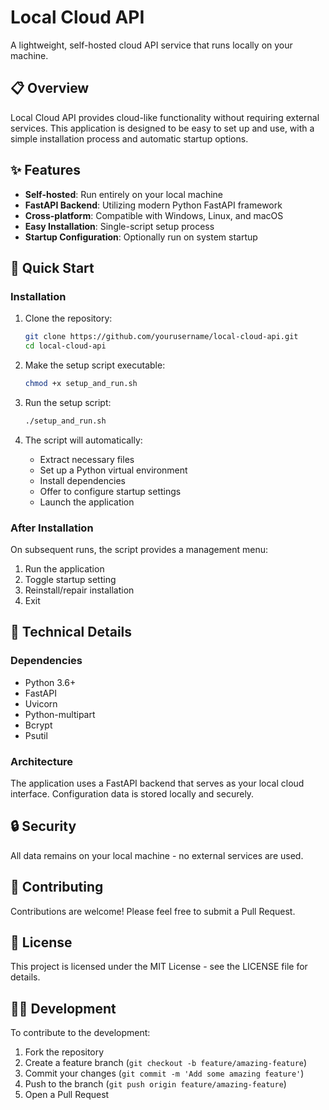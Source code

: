 # Local Cloud API

A lightweight, self-hosted cloud API service that runs locally on your machine.

## 📋 Overview

Local Cloud API provides cloud-like functionality without requiring external services. This application is designed to be easy to set up and use, with a simple installation process and automatic startup options.

## ✨ Features

- **Self-hosted**: Run entirely on your local machine
- **FastAPI Backend**: Utilizing modern Python FastAPI framework
- **Cross-platform**: Compatible with Windows, Linux, and macOS
- **Easy Installation**: Single-script setup process
- **Startup Configuration**: Optionally run on system startup

## 🚀 Quick Start

### Installation

1. Clone the repository:
   ```bash
   git clone https://github.com/yourusername/local-cloud-api.git
   cd local-cloud-api
   ```

2. Make the setup script executable:
   ```bash
   chmod +x setup_and_run.sh
   ```

3. Run the setup script:
   ```bash
   ./setup_and_run.sh
   ```

4. The script will automatically:
   - Extract necessary files
   - Set up a Python virtual environment
   - Install dependencies
   - Offer to configure startup settings
   - Launch the application

### After Installation

On subsequent runs, the script provides a management menu:

1. Run the application
2. Toggle startup setting
3. Reinstall/repair installation
4. Exit

## 🔧 Technical Details

### Dependencies

- Python 3.6+
- FastAPI
- Uvicorn
- Python-multipart
- Bcrypt
- Psutil

### Architecture

The application uses a FastAPI backend that serves as your local cloud interface. Configuration data is stored locally and securely.

## 🔒 Security

All data remains on your local machine - no external services are used.

## 🤝 Contributing

Contributions are welcome! Please feel free to submit a Pull Request.

## 📄 License

This project is licensed under the MIT License - see the LICENSE file for details.

## 👨‍💻 Development

To contribute to the development:

1. Fork the repository
2. Create a feature branch (`git checkout -b feature/amazing-feature`)
3. Commit your changes (`git commit -m 'Add some amazing feature'`)
4. Push to the branch (`git push origin feature/amazing-feature`)
5. Open a Pull Request

